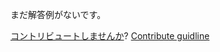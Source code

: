 
まだ解答例がないです。

[コントリビュートしませんか](https://github.com/BFEdev/BFE.dev-solutions/blob/main/problem/implement-Math-sqrt_ja.md)?  [Contribute guidline](https://github.com/BFEdev/BFE.dev-solutions#how-to-contribute)
